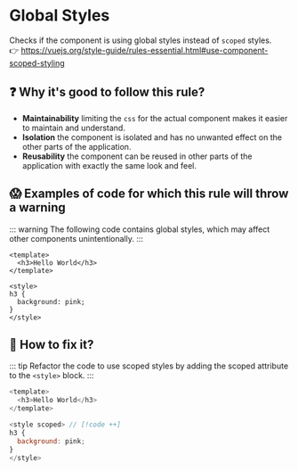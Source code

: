 # Global Styles

Checks if the component is using global styles instead of `scoped` styles. &nbsp;&nbsp;<br />
👉 https://vuejs.org/style-guide/rules-essential.html#use-component-scoped-styling

## ❓ Why it's good to follow this rule?

- **Maintainability** limiting the `css` for the actual component makes it easier to maintain and understand.
- **Isolation** the component is isolated and has no unwanted effect on the other parts of the application.
- **Reusability** the component can be reused in other parts of the application with exactly the same look and feel.

## 😱 Examples of code for which this rule will throw a warning

::: warning
The following code contains global styles, which may affect other components unintentionally.
:::

```vue
<template>
  <h3>Hello World</h3>
</template>

<style>
h3 {
  background: pink;
}
</style>
```

## 🤩 How to fix it?

::: tip
Refactor the code to use scoped styles by adding the scoped attribute to the `<style>` block.
:::

```js
<template>
  <h3>Hello World</h3>
</template>

<style scoped> // [!code ++]
h3 {
  background: pink;
}
</style>
```
